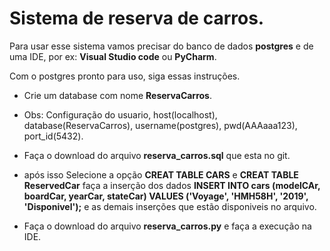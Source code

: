 # Sistema de reserva de carros.

Para usar esse sistema vamos precisar do banco de dados **postgres** e de uma IDE, 
por ex: **Visual Studio code** ou **PyCharm**.

Com o postgres pronto para uso, siga essas instruções.

- Crie um database com nome **ReservaCarros**.

- Obs: Configuração do usuario, host(localhost), database(ReservaCarros),
username(postgres), pwd(AAAaaa123), port_id(5432).

- Faça o download do arquivo **reserva_carros.sql** que esta no git. 

- após isso Selecione a opção **CREAT TABLE CARS** e **CREAT TABLE ReservedCar**
faça a inserção dos dados **INSERT INTO cars (modelCAr, boardCar, yearCar, stateCar) VALUES ('Voyage', 'HMH58H', '2019', 'Disponivel');** e as demais inserções que estão disponiveis no arquivo.

- Faça o download do arquivo **reserva_carros.py** e faça a execução na IDE.

